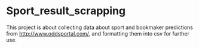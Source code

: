 Sport_result_scrapping
======================

This project is about collecting data about sport and bookmaker predictions from http://www.oddsportal.com/, and formatting them into csv for further use.
